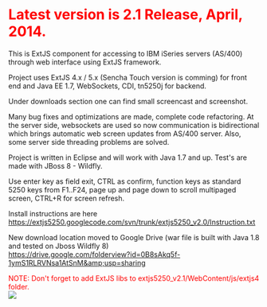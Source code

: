 <font color='red'>
<h1>Latest version is 2.1 Release, April, 2014.</h1>
</font>

This is ExtJS component for accessing to IBM iSeries servers (AS/400) through web interface using ExtJS framework.

Project uses  ExtJS 4.x / 5.x (Sencha Touch version is comming) for front end and Java EE 1.7, WebSockets, CDI, tn5250j for backend.

Under downloads section one can find small screencast and screenshot.

Many bug fixes and optimizations are made, complete code refactoring. At the server side, websockets are used so now communication is bidirectional which brings automatic web screen updates from AS/400 server. Also, some server side threading problems are solved.

Project is written in Eclipse and will work with Java 1.7 and up. Test's are made with JBoss 8 - Wildfly.

Use enter key as field exit, CTRL as confirm, function keys as standard 5250 keys from F1..F24, page up and page down to scroll multipaged screen, CTRL+R for screen refresh.

Install instructions are here https://extjs5250.googlecode.com/svn/trunk/extjs5250_v2.0/Instruction.txt

New download location moved to Google Drive (war file is built with Java 1.8 and tested on Jboss Wildfly 8)<br>
<a href='https://drive.google.com/folderview?id=0B8sAkq5f-1ymS1RLRVNsa1AtSnM&usp=sharing'>https://drive.google.com/folderview?id=0B8sAkq5f-1ymS1RLRVNsa1AtSnM&amp;usp=sharing</a>

<font color='red'>
NOTE: Don't forget to add ExtJS libs to extjs5250_v2.1/WebContent/js/extjs4 folder.<br>
</font>

<img src='https://extjs5250.googlecode.com/svn/wiki/extjs5250.png'>